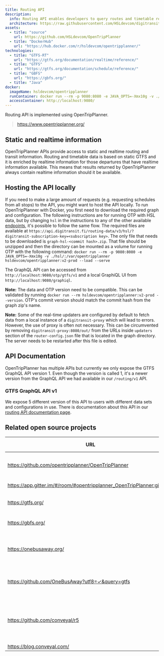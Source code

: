 ```yaml
---
title: Routing API
description:
  info: Routing API enables developers to query routes and timetable related information through a GraphQL interface.
  architecture: https://raw.githubusercontent.com/HSLdevcom/digitransit-site/master/src/pages/en/developers/architecture/x-apis/1-routing-api/architecture.xml
assets:
  - title: "source"
    url: https://github.com/HSLdevcom/OpenTripPlanner
  - title: "DockerHub"
    url: "https://hub.docker.com/r/hsldevcom/opentripplanner/"
technologies:
  - title: "GTFS-RT"
    url: "https://gtfs.org/documentation/realtime/reference/"
  - title: "GTFS"
    url: "https://gtfs.org/documentation/schedule/reference/"
  - title: "GBFS"
    url: "https://gbfs.org/"
  - title: "Java"
docker:
  imageName: hsldevcom/opentripplanner
  runContainer: docker run --rm -p 9080:8080 -e JAVA_OPTS=-Xmx10g -v ./hsl/:/var/opentripplanner hsldevcom/opentripplanner:v2-prod --load --serve
  accessContainer: http://localhost:9080/
---
```


Routing API is implemented using OpenTripPlanner.

> https://www.opentripplanner.org/

## Static and realtime information

OpenTripPlanner APIs provide access to static and realtime routing and transit information.
Routing and timetable data is based on static GTFS and it is enriched by realtime information for those departures that have realtime information available. This means that results returned by OpenTripPlanner always contain realtime information should it be
available.

## Hosting the API locally

If you need to make a large amount of requests (e.g. requesting schedules from all stops) to the API, you might want to host the API locally.
To run OpenTripPlanner with Docker, you first need to download the required graph and configuration. The following instructions are for
running OTP with HSL data, but by changing `hsl` in the instructions to any of the other available [endpoints](../../../apis/1-routing-api/#endpoints),
it's possible to follow the same flow. The required files are available at `https://api.digitransit.fi/routing-data/v3/hsl/?digitransit-subscription-key=<subscription key>`.
The only file that needs to be downloaded is `graph-hsl-<commit hash>.zip`. That file should be unzipped and then the directory can be mounted as
a volume for running OTP with the following command:
`docker run --rm -p 9080:8080 -e JAVA_OPTS=-Xmx10g -v ./hsl/:/var/opentripplanner hsldevcom/opentripplanner:v2-prod --load --serve`

The GraphQL API can be accessed from `http://localhost:9080/otp/gtfs/v1` and a local GraphiQL UI from `http://localhost:9080/graphiql`.

**Note:** The data and OTP version need to be compatible. This can be validated by running `docker run --rm hsldevcom/opentripplanner:v2-prod --version`. OTP's commit version should match the commit hash from the graph zip's name.

**Note:** Some of the real-time updaters are configured by default to fetch data from a local instance of a `digitransit-proxy` which will lead to errors. However, the use of proxy is often not necessary. This can be circumvented by removing `digitransit-proxy:8080/out/` from the URLs inside `updaters` section of the `router-config.json` file that is located in the graph directory. The server needs to be restarted after this file is edited.

## API Documentation

OpenTripPlanner has multiple APIs but currently we only expose the GTFS GraphQL API version 1. Even though the version is called 1, it's a newer version
from the GraphQL API we had available in our `/routing/v1` API. 

### GTFS GraphQL API v1

We expose 5 different version of this API to users with different data sets and configurations in use. There is documentation about this API in our [routing API documentation page](../../../apis/1-routing-api/0-graphql/).

## Related open source projects

| URL                                                           | Project description                                                                              |
| ------------------------------------------------------------- | ------------------------------------------------------------------------------------------------ |
| https://github.com/opentripplanner/OpenTripPlanner            | OpenTripPlanner upstream development on GitHub                                                   |
| https://app.gitter.im/#/room/#opentripplanner_OpenTripPlanner:gitter.im   | OpenTripPlanner Gitter room                                                            |
| https://gtfs.org/                        | Home page for the GTFS data standard           |
| https://gbfs.org/                        | Home page for the GBFS data standard           |
| https://onebusaway.org/                                       | OneBusAway: The Open Source platform for Real Time Transit Info                                  |
| https://github.com/OneBusAway?utf8=✓&query=gtfs               | GTFS related projects: Open-source transit app for real-time information                         |
| https://github.com/conveyal/r5                                | Conveyal R5 development on GitHub: Rapid Realistic Routing on Real-world and Reimagined networks |
| https://blog.conveyal.com/                                    | Conveyal blog                                                                                    |
